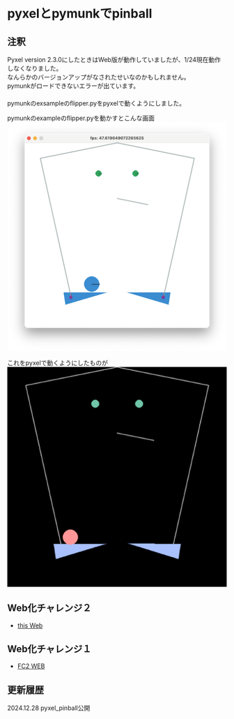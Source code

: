 # pyxelとpymunkでpinball
## 注釈
Pyxel version 2.3.0にしたときはWeb版が動作していましたが、1/24現在動作しなくなりました。  
なんらかのバージョンアップがなされたせいなのかもしれません。  
pymunkがロードできないエラーが出ています。  
　  
pymunkのexsampleのflipper.pyをpyxelで動くようにしました。  

pymunkのexampleのflipper.pyを動かすとこんな画面  
![SS](pymunk_flipper.png)

これをpyxelで動くようにしたものが  
![SS](pyxel_flipper.png)

## Web化チャレンジ２
- [this Web](https://sanbunno-ichi.github.io/pinball/)
  
## Web化チャレンジ１
- [FC2 WEB](https://sanbunnoichi1962.web.fc2.com/pyxel/pyxel_flipper.html)

## 更新履歴
2024.12.28 pyxel_pinball公開


